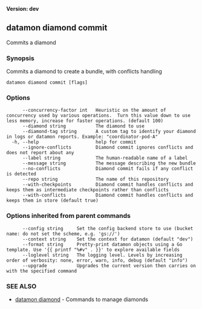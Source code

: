 **Version: dev**

## datamon diamond commit

Commits a diamond

### Synopsis

Commits a diamond to create a bundle, with conflicts handling

```
datamon diamond commit [flags]
```

### Options

```
      --concurrency-factor int   Heuristic on the amount of concurrency used by various operations.  Turn this value down to use less memory, increase for faster operations. (default 100)
      --diamond string           The diamond to use
      --diamond-tag string       A custom tag to identify your diamond in logs or datamon reports. Example: "coordinator-pod-A"
  -h, --help                     help for commit
      --ignore-conflicts         Diamond commit ignores conflicts and does not report about any
      --label string             The human-readable name of a label
      --message string           The message describing the new bundle
      --no-conflicts             Diamond commit fails if any conflict is detected
      --repo string              The name of this repository
      --with-checkpoints         Diamond commit handles conflicts and keeps them as intermediate checkpoints rather than conflicts
      --with-conflicts           Diamond commit handles conflicts and keeps them in store (default true)
```

### Options inherited from parent commands

```
      --config string     Set the config backend store to use (bucket name: do not set the scheme, e.g. 'gs://')
      --context string    Set the context for datamon (default "dev")
      --format string     Pretty-print datamon objects using a Go template. Use '{{ printf "%#v" . }}' to explore available fields
      --loglevel string   The logging level. Levels by increasing order of verbosity: none, error, warn, info, debug (default "info")
      --upgrade           Upgrades the current version then carries on with the specified command
```

### SEE ALSO

* [datamon diamond](datamon_diamond.md)	 - Commands to manage diamonds

